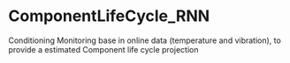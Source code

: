 # ComponentLifeCycle_RNN
Conditioning Monitoring base in online data (temperature and vibration), to provide a estimated Component life cycle projection
